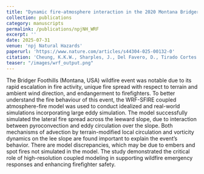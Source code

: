 ```yaml
---
title: "Dynamic fire-atmosphere interaction in the 2020 Montana Bridger Foothills Wildfire as revealed by WRF-SFIRE simulations"
collection: publications
category: manuscripts
permalink: /publications/npjNH_WRF
excerpt: ''
date: 2025-07-31
venue: 'npj Natural Hazards'
paperurl: 'https://www.nature.com/articles/s44304-025-00132-0'
citation: 'Cheung, K.K.W., Sharples, J., Del Favero, D., Tirado Cortes C.A. Dynamic fire-atmosphere interaction in the 2020 Montana Bridger Foothills Wildfire as revealed by WRF-SFIRE simulations. npj Nat. Hazards 2, 75 (2025). https://doi.org/10.1038/s44304-025-00132-0'
teaser: "/images/wrf_output.png"
---
```



The Bridger Foothills (Montana, USA) wildfire event was notable due to its rapid escalation in fire activity, unique fire spread with respect to terrain and ambient wind direction, and endangerment to firefighters. To better understand the fire behaviour of this event, the WRF-SFIRE coupled atmosphere-fire model was used to conduct idealized and real-world simulations incorporating large eddy simulation. The model successfully simulated the lateral fire spread across the leeward slope, due to interaction between pyroconvection and eddy circulation over the slope. Both mechanisms of advection by terrain-modified local circulation and vorticity dynamics on the lee slope are found important to explain the event’s behavior. There are model discrepancies, which may be due to embers and spot fires not simulated in the model. The study demonstrated the critical role of high-resolution coupled modeling in supporting wildfire emergency responses and enhancing firefighter safety.
